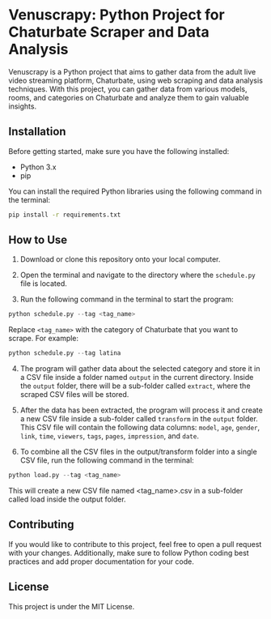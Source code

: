 # Venuscrapy: Python Project for Chaturbate Scraper and Data Analysis
Venuscrapy is a Python project that aims to gather data from the adult live video streaming platform, Chaturbate, using web scraping and data analysis techniques. With this project, you can gather data from various models, rooms, and categories on Chaturbate and analyze them to gain valuable insights.

## Installation

Before getting started, make sure you have the following installed:

* Python 3.x
* pip

You can install the required Python libraries using the following command in the terminal:

```bash 
pip install -r requirements.txt
```

## How to Use

1. Download or clone this repository onto your local computer.

2. Open the terminal and navigate to the directory where the `schedule.py` file is located.

3. Run the following command in the terminal to start the program:
```python 
python schedule.py --tag <tag_name>
```

Replace `<tag_name>` with the category of Chaturbate that you want to scrape. For example:

```python 
python schedule.py --tag latina
```

4. The program will gather data about the selected category and store it in a CSV file inside a folder named `output` in the current directory. Inside the `output` folder, there will be a sub-folder called `extract`, where the scraped CSV files will be stored.

5. After the data has been extracted, the program will process it and create a new CSV file inside a sub-folder called `transform` in the `output` folder. This CSV file will contain the following data columns: `model`, `age`, `gender`, `link`, `time`, `viewers`, `tags`, `pages`, `impression`, and `date`.

6. To combine all the CSV files in the output/transform folder into a single CSV file, run the following command in the terminal:

```python 
python load.py --tag <tag_name>
```

This will create a new CSV file named <tag_name>.csv in a sub-folder called load inside the output folder.

## Contributing

If you would like to contribute to this project, feel free to open a pull request with your changes. Additionally, make sure to follow Python coding best practices and add proper documentation for your code.

## License
This project is under the MIT License.
